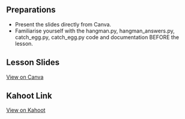 ## Preparations
- Present the slides directly from Canva.
- Familiarise yourself with the hangman.py, hangman_answers.py, catch_egg.py, catch_egg.py code and documentation BEFORE the lesson.

## Lesson Slides
[View on Canva](https://www.canva.com/design/DAFXdgezdik/q6azEA05sG2AfhAEpvGFPg/view?utm_content=DAFXdgezdik&utm_campaign=designshare&utm_medium=link2&utm_source=sharebutton)

## Kahoot Link
[View on Kahoot](https://create.kahoot.it/share/week-4-codecamp/2149c53b-5372-4414-89d2-1ed34f59bfb6)
